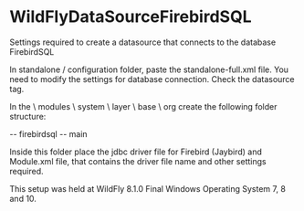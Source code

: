# WildFlyDataSourceFirebirdSQL
Settings required to create a datasource that connects to the database FirebirdSQL

In standalone / configuration folder, paste the standalone-full.xml file. You need to modify the settings for database connection. Check the datasource tag.


In the \ modules \ system \ layer \ base \ org create the following folder structure:

-- firebirdsql
    -- main
    
Inside this folder place the jdbc driver file for Firebird (Jaybird) and Module.xml file, that contains the driver file name and other settings required.

This setup was held at WildFly 8.1.0 Final Windows Operating System 7, 8 and 10.
